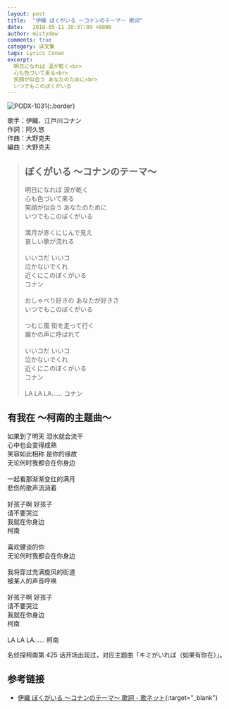 ```yaml
---
layout: post
title:  "伊織 ぼくがいる 〜コナンのテーマ〜 歌词"
date:   2018-05-11 20:37:09 +0800
author: mistydew
comments: true
category: 译文集
tags: Lyrics Conan
excerpt:
  明日になれば 涙が乾く<br>
  心も色づいて来る<br>
  笑顔が似合う あなたのために<br>
  いつでもこのぼくがいる
---
```

![PODX-1031](https://www.generasia.com/w/images/6/6f/IORI_BGI_S.jpg){:.border}

歌手：伊織、江戸川コナン<br>
作詞：阿久悠<br>
作曲：大野克夫<br>
編曲：大野克夫

<blockquote class="original">
  <h2>ぼくがいる 〜コナンのテーマ〜</h2>
  <p>
    明日になれば 涙が乾く<br>
    心も色づいて来る<br>
    笑顔が似合う あなたのために<br>
    いつでもこのぼくがいる<br>
    <br>
    満月が赤くにじんで見え<br>
    哀しい歌が流れる<br>
    <br>
    いいコだ いいコ<br>
    泣かないでくれ<br>
    近くにこのぼくがいる<br>
    コナン<br>
    <br>
    おしゃべり好きの あなたが好きさ<br>
    いつでもこのぼくがいる<br>
    <br>
    つむじ風 街を走って行く<br>
    誰かの声に呼ばれて<br>
    <br>
    いいコだ いいコ<br>
    泣かないでくれ<br>
    近くにこのぼくがいる<br>
    コナン<br>
    <br>
    LA LA LA...... コナン
  </p>
</blockquote>

<div class="translation">
  <h2>有我在 ～柯南的主题曲～</h2>
  <p>
    如果到了明天 泪水就会流干<br>
    心中也会变得成熟<br>
    笑容如此相称 是你的缘故<br>
    无论何时我都会在你身边<br>
    <br>
    一起看那渐渐变红的满月<br>
    悲伤的歌声流淌着<br>
    <br>
    好孩子啊 好孩子<br>
    请不要哭泣<br>
    我就在你身边<br>
    柯南<br>
    <br>
    喜欢健谈的你<br>
    无论何时我都会在你身边<br>
    <br>
    我将穿过充满旋风的街道<br>
    被某人的声音呼唤<br>
    <br>
    好孩子啊 好孩子<br>
    请不要哭泣<br>
    我就在你身边<br>
    柯南<br>
    <br>
    LA LA LA...... 柯南
  </p>
</div>

名侦探柯南第 425 话开场出现过，对应主题曲「キミがいれば（如果有你在）」。

## 参考链接

* [伊織 ぼくがいる 〜コナンのテーマ〜 歌詞 - 歌ネット](https://www.uta-net.com/song/14305/){:target="_blank"}
